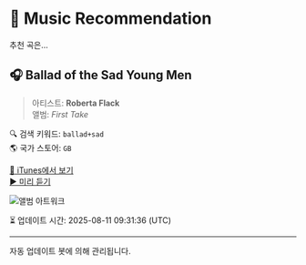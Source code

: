 
# 🎵 Music Recommendation

추천 곡은...

## 🎧 Ballad of the Sad Young Men  
> 아티스트: **Roberta Flack**  
> 앨범: _First Take_  

🔍 검색 키워드: `ballad+sad`  
🌎 국가 스토어: `GB`

[🔗 iTunes에서 보기](https://music.apple.com/gb/album/ballad-of-the-sad-young-men/355178034?i=355178163&uo=4)  
[▶️ 미리 듣기](https://audio-ssl.itunes.apple.com/itunes-assets/AudioPreview115/v4/0d/da/e2/0ddae2c1-7ec6-76c4-c923-39e1e639efab/mzaf_16202265707734381597.plus.aac.p.m4a)

![앨범 아트워크](https://is1-ssl.mzstatic.com/image/thumb/Music114/v4/a2/56/1e/a2561e44-40f2-c839-f36f-38da586885a8/mzi.mkfiotkx.jpg/100x100bb.jpg)

⏳ 업데이트 시간: 2025-08-11 09:31:36 (UTC)

---
자동 업데이트 봇에 의해 관리됩니다.
